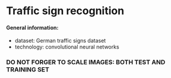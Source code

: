 # Traffic sign recognition

#### General information:

- dataset: German traffic signs dataset
- technology: convolutional neural networks

### DO NOT FORGER TO SCALE IMAGES: BOTH TEST AND TRAINING SET